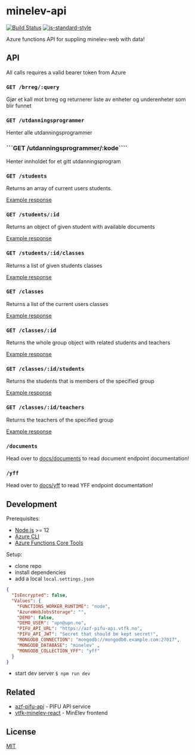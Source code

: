 # minelev-api

[![Build Status](https://travis-ci.com/vtfk/minelev-api.svg?branch=master)](https://travis-ci.com/vtfk/minelev-api)
[![js-standard-style](https://img.shields.io/badge/code%20style-standard-brightgreen.svg?style=flat)](https://github.com/feross/standard)

Azure functions API for suppling minelev-web with data!

## API

All calls requires a valid bearer token from Azure

### ```GET /brreg/:query```

Gjør et kall mot brreg og returnerer liste av enheter og underenheter som blir funnet

### ```GET /utdanningsprogrammer```

Henter alle utdanningsprogrammer

### ```GET /utdanningsprogrammer/:kode````

Henter innholdet for et gitt utdanningsprogram

### ```GET /students```

Returns an array of current users students.

[Example response](docs/getStudents.md)

### ```GET /students/:id```

Returns an object of given student with available documents

[Example response](docs/getStudent.md)

### ```GET /students/:id/classes```

Returns a list of given students classes

[Example response](docs/getStudentClasses.md)

### ```GET /classes```

Returns a list of the current users classes

[Example response](docs/getClasses.md)

### ```GET /classes/:id```

Returns the whole group object with related students and teachers

[Example response](docs/getClass.md)

### ```GET /classes/:id/students```

Returns the students that is members of the specified group

[Example response](docs/getClassStudents.md)

### ```GET /classes/:id/teachers```

Returns the teachers of the specified group

[Example response](docs/getClassTeachers.md)

### ```/documents```

Head over to [docs/documents](docs/documents.md) to read document endpoint documentation!


### ```/yff```

Head over to [docs/yff](docs/yff.md) to read YFF endpoint documentation!

## Development

Prerequisites:
- [Node.js](https://nodejs.org/) >= 12
- [Azure CLI](https://docs.microsoft.com/en-us/cli/azure/install-azure-cli)
- [Azure Functions Core Tools](https://www.npmjs.com/package/azure-functions-core-tools)

Setup:
- clone repo
- install dependencies
- add a local `local.settings.json`

```json
{
  "IsEncrypted": false,
  "Values": {
    "FUNCTIONS_WORKER_RUNTIME": "node",
    "AzureWebJobsStorage": "",
    "DEMO": false,
    "DEMO_USER": "upn@upn.no",
    "PIFU_API_URL": "https://azf-pifu-api.vtfk.no",
    "PIFU_API_JWT": "Secret that should be kept secret!",
    "MONGODB_CONNECTION": "mongodb://mongodb0.example.com:27017",
    "MONGODB_DATABASE": "minelev" ,
    "MONGODB_COLLECTION_YFF": "yff"
  }
}
```

- start dev server `$ npm run dev`

## Related

- [azf-pifu-api](https://github.com/vtfk/azf-pifu-api) - PIFU API service
- [vtfk-minelev-react](https://github.com/vtfk/vtfk-minelev-react) - MinElev frontend

## License

[MIT](LICENSE)
